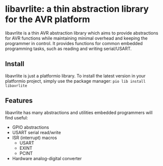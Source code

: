 # libavrlite: a thin abstraction library for the AVR platform

libavrlite is a thin AVR abstraction library which aims to provide abstractions
for AVR functions while maintaining minimal overhead and keeping the programmer
in control. It provides functions for common embedded programming tasks,
such as reading and writing serial/USART.

## Install
libavrlite is just a platformio library. To install the latest version
in your platformio project, simply use the package manager:
`pio lib install libavrlite`

## Features
libavrlite has many abstractions and utilities embedded programmers will find useful:

- GPIO abstractions
- USART serial read/write
- ISR (interrupt) macros
    - USART
    - EXINT
    - PCINT
- Hardware analog-digital converter
